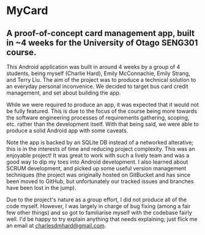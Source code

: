 # MyCard
## A proof-of-concept card management app, built in ~4 weeks for the University of Otago SENG301 course.

This Android application was built in around 4 weeks by a group of 4 students, being myself (Charlie Hard), Emily McConnachie, Emily Strang, and Terry Liu. The aim of the project was to produce a technical solution to an everyday personal inconvenice. We decided to target bus card credit management, and set about building the app.

While we were required to produce an app, it was expected that it would not be fully featured. This is due to the focus of the course being more towards the software engineering processes of requirements gathering, scoping, etc. rather than the development itself. With that being said, we were able to produce a solid Android app with some caveats.

Note the app is backed by an SQLite DB instead of a networked alterative; this is in the interests of time and reducing project complexity. This was an enjoyable project! It was great to work with such a lively team and was a good way to dip my toes into Android development. I also learned about SCRUM development, and picked up some useful version management techniques (the project was originally hosted on GitBucket and has since been moved to GitHub, but unfortunately our tracked issues and branches have been lost in the jump). 

Due to the project's nature as a group effort, I did not produce all of the code myself. However, I was largely in charge of bug fixing (among a fair few other things) and so got to familiarise myself with the codebase fairly well. I'd be happy to try explain anything that needs explaining; just flick me an email at charlesdmhard@gmail.com.
